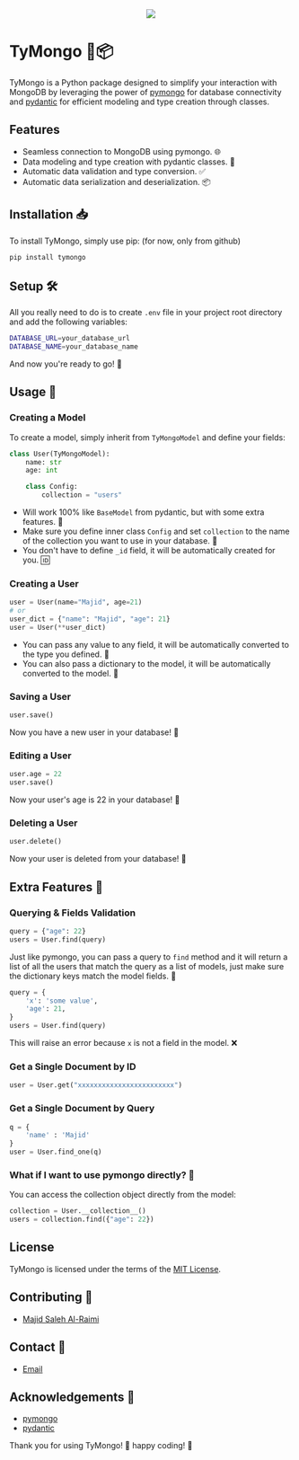 
<center>
    <img src="https://i.imgur.com/DWyckJS.jpg"/>
</center>

# TyMongo 🐍📦

TyMongo is a Python package designed to simplify your interaction with MongoDB by leveraging the power of [pymongo](https://pymongo.readthedocs.io/) for database connectivity and [pydantic](https://pydantic-docs.helpmanual.io/) for efficient modeling and type creation through classes.

## Features
- Seamless connection to MongoDB using pymongo. 🌐
- Data modeling and type creation with pydantic classes. 🧱
- Automatic data validation and type conversion. ✅
- Automatic data serialization and deserialization. 📦

## Installation 📥
To install TyMongo, simply use pip: (for now, only from github)
```bash
pip install tymongo
```

## Setup 🛠️
All you really need to do is to create `.env` file in your project root directory and add the following variables:
```bash
DATABASE_URL=your_database_url
DATABASE_NAME=your_database_name
```
And now you're ready to go! 🚀

## Usage 📝
### Creating a Model
To create a model, simply inherit from `TyMongoModel` and define your fields:
```python
class User(TyMongoModel):
    name: str
    age: int

    class Config:
        collection = "users"
```
- Will work 100% like `BaseModel` from pydantic, but with some extra features. 🤩
- Make sure you define inner class `Config` and set `collection` to the name of the collection you want to use in your database. 📁
- You don't have to define `_id` field, it will be automatically created for you. 🆔

### Creating a User
```python
user = User(name="Majid", age=21)
# or
user_dict = {"name": "Majid", "age": 21}
user = User(**user_dict)
```
- You can pass any value to any field, it will be automatically converted to the type you defined. 🔄
- You can also pass a dictionary to the model, it will be automatically converted to the model. 🔄

### Saving a User
```python
user.save()
```
Now you have a new user in your database! 🎉

### Editing a User
```python
user.age = 22
user.save()
```
Now your user's age is 22 in your database! 🎉

### Deleting a User
```python
user.delete()
```
Now your user is deleted from your database! 🎉

## Extra Features 🤩
### Querying & Fields Validation
```python
query = {"age": 22}
users = User.find(query)
```
Just like pymongo, you can pass a query to `find` method and it will return a list of all the users that match the query as a list of models, just make sure the dictionary keys match the model fields. 🔑

```python
query = {
    'x': 'some value',
    'age': 21,
}
users = User.find(query)
```
This will raise an error because `x` is not a field in the model. ❌

### Get a Single Document by ID
```python
user = User.get("xxxxxxxxxxxxxxxxxxxxxxxx")
```

### Get a Single Document by Query
```python
q = {
    'name' : 'Majid'
}
user = User.find_one(q)
```

### What if I want to use pymongo directly? 🤔
You can access the collection object directly from the model:
```python
collection = User.__collection__()
users = collection.find({"age": 22})
```

## License
TyMongo is licensed under the terms of the [MIT License](LICENSE).


## Contributing 🤝
- [Majid Saleh Al-Raimi](https://www.majidraimi.com/)

## Contact 📧
- [Email](mailto:majidsraimi@gmail.com)

## Acknowledgements 🙏
- [pymongo](https://pymongo.readthedocs.io/)
- [pydantic](https://pydantic-docs.helpmanual.io/)


Thank you for using TyMongo! 🙌 happy coding! 🚀
